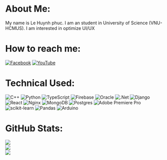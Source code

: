 # About Me:
My name is Le Huynh phuc. I am an student in University of Science (VNU-HCMUS). I am interested in optimize UI/UX

# How to reach me:
[![Facebook](https://img.shields.io/badge/Facebook-%231877F2.svg?logo=Facebook&logoColor=white)](https://facebook.com/pheelcus) [![YouTube](https://img.shields.io/badge/YouTube-%23FF0000.svg?logo=YouTube&logoColor=white)](https://youtube.com/@huynhphucle) 

# Technical Used:
![C++](https://img.shields.io/badge/c++-%2300599C.svg?style=flat&logo=c%2B%2B&logoColor=white) ![Python](https://img.shields.io/badge/python-3670A0?style=flat&logo=python&logoColor=ffdd54) ![TypeScript](https://img.shields.io/badge/typescript-%23007ACC.svg?style=flat&logo=typescript&logoColor=white) ![Firebase](https://img.shields.io/badge/firebase-%23039BE5.svg?style=flat&logo=firebase) ![Oracle](https://img.shields.io/badge/Oracle-F80000?style=flat&logo=oracle&logoColor=white) ![.Net](https://img.shields.io/badge/.NET-5C2D91?style=flat&logo=.net&logoColor=white) ![Django](https://img.shields.io/badge/django-%23092E20.svg?style=flat&logo=django&logoColor=white) ![React](https://img.shields.io/badge/react-%2320232a.svg?style=flat&logo=react&logoColor=%2361DAFB) ![Nginx](https://img.shields.io/badge/nginx-%23009639.svg?style=flat&logo=nginx&logoColor=white) ![MongoDB](https://img.shields.io/badge/MongoDB-%234ea94b.svg?style=flat&logo=mongodb&logoColor=white) ![Postgres](https://img.shields.io/badge/postgres-%23316192.svg?style=flat&logo=postgresql&logoColor=white) ![Adobe Premiere Pro](https://img.shields.io/badge/Adobe%20Premiere%20Pro-9999FF.svg?style=flat&logo=Adobe%20Premiere%20Pro&logoColor=white) ![scikit-learn](https://img.shields.io/badge/scikit--learn-%23F7931E.svg?style=flat&logo=scikit-learn&logoColor=white) ![Pandas](https://img.shields.io/badge/pandas-%23150458.svg?style=flat&logo=pandas&logoColor=white) ![Arduino](https://img.shields.io/badge/-Arduino-00979D?style=flat&logo=Arduino&logoColor=white)
# GitHub Stats:
![](https://github-readme-stats.vercel.app/api?username=Pheelcus&theme=radical&hide_border=true&include_all_commits=true&count_private=true)<br/>
![](https://github-readme-streak-stats.herokuapp.com/?user=Pheelcus&theme=radical&hide_border=true)<br/>
![](https://github-readme-stats.vercel.app/api/top-langs/?username=Pheelcus&theme=radical&hide_border=true&include_all_commits=true&count_private=true&layout=compact)
